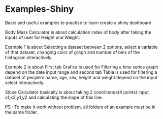 # Examples-Shiny
Basic and useful examples to practise to learn create a shiny dashboard

Body Mass Calculator is about calculation index of body after taking the inputs of user for Height and Weight.

Example 1 is about Selecting a dataset between 2 options, select a variable of that dataset, changing color of graph and number of bins of the histogram interactively.

Example 2 is about First tab Grafica is used for Filtering a time series graph depend on the date input range and second tab Tabla is used for filtering a dataset of 
people's name, age, sex, height and weight depend on the input select interactively.

Slope Calculator basically is about taking 2 coordinates(4 points) input x1,x2,y1,y2 and calculating the slope of this line.

PS : To make it work without problem, all folders of an example must be in the same folder.
